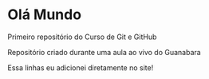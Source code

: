 # Olá Mundo
 Primeiro repositório do Curso de Git e GitHub

Repositório criado durante uma aula ao vivo do Guanabara

Essa linhas eu adicionei diretamente no site!
